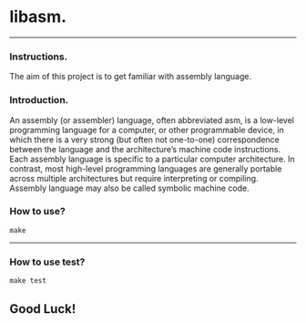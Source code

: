 # libasm.
-------------

### Instructions.

The aim of this project is to get familiar with assembly language.

### Introduction.

An assembly (or assembler) language, often abbreviated asm, is a low-level programming language for a computer, or other programmable device, in which there is a very strong (but often not one-to-one) correspondence between the language and the architecture’s machine code instructions. Each assembly language is specific to a particular computer architecture. In contrast, most high-level programming languages are generally portable across multiple architectures but require interpreting or compiling. Assembly language may also be called symbolic machine code.

### How to use?

`make`
***

### How to use test?

`make test`

## Good Luck!
